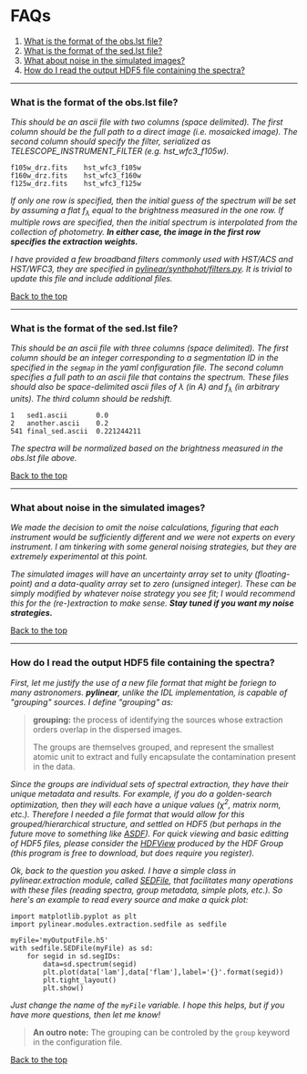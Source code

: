 # FAQs
1. [What is the format of the obs.lst file?](#what-is-the-format-of-the-obslst-file)
2. [What is the format of the sed.lst file?](#what-is-the-format-of-the-sedlst-file)
3. [What about noise in the simulated images?](#what-about-noise-in-the-simulated-images)
4. [How do I read the output HDF5 file containing the spectra?](#how-do-i-read-the-out-hdf5-file-containing-the-spectra)

---

### What is the format of the obs.lst file? 
*This should be an ascii file with two columns (space delimited).  The first column should be the full path to a direct image (i.e. mosaicked image).  The second column should specify the filter, serialized as TELESCOPE\_INSTRUMENT\_FILTER (e.g. hst\_wfc3\_f105w).*

```
f105w_drz.fits    hst_wfc3_f105w
f160w_drz.fits    hst_wfc3_f160w
f125w_drz.fits    hst_wfc3_f125w
```
*If only one row is specified, then the initial guess of the spectrum will be set by assuming a flat f<sub>&lambda;</sub> equal to the brightness measured in the one row.  If multiple rows are specified, then the initial spectrum is interpolated from the collection of photometry.  __In either case, the image in the first row specifies the extraction weights.__*

*I have provided a few broadband filters commonly used with HST/ACS and HST/WFC3, they are specified in [pylinear/synthphot/filters.py](https://github.com/Russell-Ryan/pyLINEAR/blob/master/pylinear/synthphot/filters.py "filters.py").  It is trivial to update this file and include additional files.*

[Back to the top](#faqs)

---


### What is the format of the sed.lst file?

*This should be an ascii file with three columns (space delimited).  The first column should be an integer corresponding to a segmentation ID in the specified in the ```segmap``` in the yaml configuration file.  The second column specifies a full path to an ascii file  that contains the spectrum.  These files should also be space-delimited ascii files of &lambda; (in A) and f<sub>&lambda;</sub> (in arbitrary units).  The third column should be redshift.*

```
1   sed1.ascii       0.0
2   another.ascii    0.2
541 final_sed.ascii  0.221244211
```
*The spectra will be normalized based on the brightness measured in the obs.lst file above.*

[Back to the top](#faqs)

---

### What about noise in the simulated images?

*We made the decision to omit the noise calculations, figuring that each instrument would be sufficiently different and we were not experts on every instrument.  I am tinkering with some general noising strategies, but they are extremely experimental at this point.*

*The simulated images will have an uncertainty array set to unity (floating-point) and a data-quality array set to zero (unsigned integer).  These can be simply modified by whatever noise strategy you see fit; I would recommend this for the (re-)extraction to make sense. __Stay tuned if you want my noise strategies.__*

[Back to the top](#faqs)

---


### How do I read the output HDF5 file containing the spectra?

*First, let me justify the use of a new file format that might be foriegn to many astronomers.  __pylinear__, unlike the IDL implementation, is capable of "grouping" sources. I define "grouping" as:*

> **grouping:** the process of identifying the sources whose extraction orders overlap in the dispersed images.  
> 
> The groups are themselves grouped, and represent the smallest atomic unit to extract and fully encapsulate the contamination present in the data.

*Since the groups are individual sets of spectral extraction, they have their unique metadata and results.  For example, if you do a golden-search optimization, then they will each have a unique values (&chi;<sup>2</sup>, matrix norm, etc.).  Therefore I needed a file format that would allow for this grouped/hierarchical structure, and settled on HDF5 (but perhaps in the future move to something like [ASDF](https://pypi.org/project/asdf/)).  For quick viewing and basic editting of HDF5 files, please consider the [HDFView](https://www.hdfgroup.org/downloads/hdfview/) produced by the HDF Group (this program is free to download, but does require you register).* 

*Ok, back to the question you asked.  I have a simple class in pylinear.extraction module, called [SEDFile](https://github.com/Russell-Ryan/pyLINEAR/blob/master/pylinear/modules/extraction/sedfile.py), that facilitates many operations with these files (reading spectra, group metadata, simple plots, etc.).  So here's an example to read every source and make a quick plot:*

```
import matplotlib.pyplot as plt
import pylinear.modules.extraction.sedfile as sedfile

myFile='myOutputFile.h5'
with sedfile.SEDFile(myFile) as sd:
    for segid in sd.segIDs:
        data=sd.spectrum(segid)
        plt.plot(data['lam'],data['flam'],label='{}'.format(segid))
        plt.tight_layout()
        plt.show()
```

*Just change the name of the ```myFile``` variable.  I hope this helps, but if you have more questions, then let me know!*  


>**An outro note:** The grouping can be controled by the ```group``` keyword in the configuration file.


[Back to the top](#faqs)




